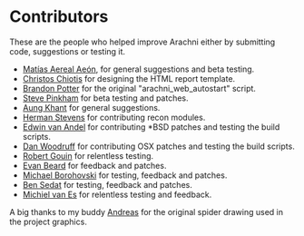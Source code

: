 # Contributors

These are the people who helped improve Arachni either by submitting code,
suggestions or testing it.

- [Matías Aereal Aeón](http://mfsec.com.ar/), for general suggestions and beta testing.
- [Christos Chiotis](mailto:chris@survivetheinternet.com) for designing the HTML report template.
- [Brandon Potter](mailto:bpotter8705@gmail.com) for the original "arachni_web_autostart" script.
- [Steve Pinkham](http://github.com/spinkham) for beta testing and patches.
- [Aung Khant](mailto:aungkhant@yehg.net) for general suggestions.
- [Herman Stevens](mailto:herman@astyran.com) for contributing recon modules.
- [Edwin van Andel](mailto:evanandel@yafsec.com) for contributing *BSD patches and testing the build scripts.
- [Dan Woodruff](mailto:daniel.woodruff@gmail.com) for contributing OSX patches and testing the build scripts.
- [Robert Gouin](mailto:rgouin@webmaxdb.com) for relentless testing.
- [Evan Beard](mailto:beard.evan@gmail.com) for feedback and patches.
- [Michael Borohovski](mailto:borski@mit.edu) for testing, feedback and patches.
- [Ben Sedat](mailto:bsedat@alum.mit.edu) for testing, feedback and patches.
- [Michiel van Es](mailto:mve@pragmasec.nl) for relentless testing and feedback.

A big thanks to my buddy [Andreas](mailto:rainmakergr@gmail.com) for the original
spider drawing used in the project graphics.
